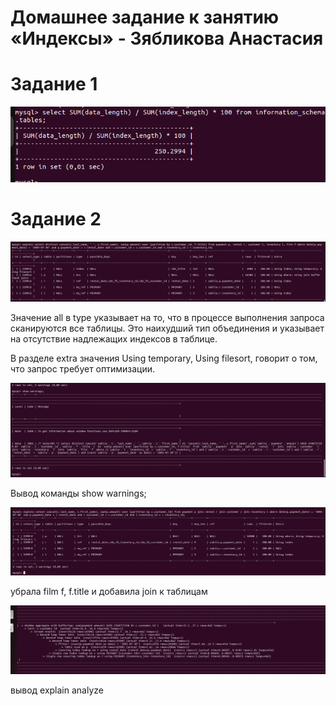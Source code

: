 # Домашнее задание к занятию «Индексы» - Зябликова Анастасия
# Задание 1 

![1](https://github.com/mmau5/index/blob/master/Screenshot%20from%202024-02-01%2016-31-42.png)

# Задание 2

![2](https://github.com/mmau5/index/blob/master/Screenshot%20from%202024-02-01%2017-04-47.png)

Значение all в type указывает на то, что в процессе выполнения запроса сканируются все таблицы. Это наихудший тип объединения и указывает на отсутствие надлежащих индексов в таблице.

В разделе extra значения Using temporary, Using filesort, говорит о том, что запрос требует оптимизации.

![3](https://github.com/mmau5/index/blob/master/Screenshot%20from%202024-02-02%2012-09-23.png)

Вывод команды show warnings;

![4](https://github.com/mmau5/index/blob/master/Screenshot%20from%202024-02-06%2016-24-47.png)

убрала film f, f.title и добавила join к таблицам

![5](https://github.com/mmau5/index/blob/master/Screenshot%20from%202024-02-06%2016-28-45.png)

вывод explain analyze
